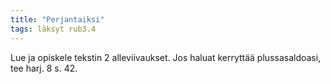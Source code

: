 ```yaml
---
title: "Perjantaiksi"
tags: läksyt rub3.4
---
```


Lue ja opiskele tekstin 2 alleviivaukset. Jos haluat kerryttää plussasaldoasi, tee harj. 8 s. 42.